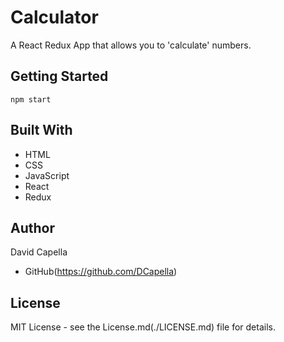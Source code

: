 # Calculator
A React Redux App that allows you to 'calculate' numbers.

## Getting Started
`npm start`

## Built With
* HTML
* CSS
* JavaScript
* React
* Redux

## Author
David Capella
- GitHub(https://github.com/DCapella)

## License
MIT License - see the License.md(./LICENSE.md) file for details.
